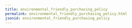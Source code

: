 ```yaml
---
title: environmental_friendly_purchasing_policy
permalink: environmental_friendly_purchasing_policy.html
jsonid: environmental_friendly_purchasing_policy
---
```

